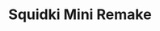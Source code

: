 ---
slug: squidki-mini-remake
title: Squidki Mini Remake
description: "Squidki Mini Remake is an exciting online game. Play for free directly in your browser!"
icon: /images/new_mods/Sprunki Mini Remake.png
url: https://wowtbc.net/sprunkin/mini-remake1/index.html
previewImage: /images/new_mods/Sprunki Mini Remake.png
type: new mods

# SEO配置
seo:
  title: "Squidki Mini Remake - Play Free Online Game | Fun Browser Games"
  description: "Squidki Mini Remake - Play this fun online game for free in your browser. No download required!"
  ogImage: "/images/new_mods/Sprunki Mini Remake.png"
  keywords: "squidki-mini-remake, online game, browser game, free game, new mods game, play online"

videoUrls:
  - https://www.youtube.com/embed/example1
  - https://www.youtube.com/embed/example2

whyPlay:
  title: "Why Play Squidki Mini Remake?"
  items:
    - "Immersive Gameplay: Squidki Mini Remake offers an engaging and immersive gaming experience that will keep you entertained for hours"
    - "Challenging Levels: Test your skills with increasingly difficult challenges and obstacles"
    - "Beautiful Graphics: Enjoy stunning visuals and smooth animations that bring the game world to life"
    - "Regular Updates: New content and features are added regularly to keep the game fresh and exciting"
    - "Free to Play: Experience all the fun without spending a penny"
    - "Community Features: Connect with other players, share strategies, and compete for high scores"
    - "Cross-Platform: Play on any device with a web browser, no downloads required"

features:
  title: "Key Features of Squidki Mini Remake"
  image: "/images/new_mods/Sprunki Mini Remake.png"
  items:
    - "Intuitive Controls: Easy to learn controls make Squidki Mini Remake accessible for players of all skill levels"
    - "Multiple Game Modes: Enjoy various gameplay options that provide different challenges and experiences"
    - "Character Customization: Personalize your gaming experience with unique characters and items"
    - "Achievement System: Complete special tasks to earn rewards and recognition"
    - "Leaderboards: Compete with players worldwide and see who can achieve the highest scores"

characteristics:
  title: "Game Characteristics"
  image: "/images/new_mods/Sprunki Mini Remake.png"
  items:
    - "Genre: New mods game with elements of strategy and skill"
    - "Difficulty: Suitable for both casual gamers and those seeking a challenge"
    - "Play Time: Quick sessions or extended gameplay, depending on your preference"
    - "Art Style: Vibrant and engaging visuals that enhance the gaming experience"
    - "Sound Design: Immersive audio that complements the gameplay perfectly"

info: "Squidki Mini Remake is an exciting online game that offers players a unique and engaging gaming experience. With its intuitive controls, stunning visuals, and challenging gameplay, Squidki Mini Remake provides hours of entertainment for players of all ages and skill levels. Whether you're looking for a quick gaming session during a break or an extended play session, Squidki Mini Remake delivers an immersive experience that will keep you coming back for more. The game features multiple levels of increasing difficulty, ensuring that players are constantly challenged as they progress. With regular updates adding new content and features, Squidki Mini Remake remains fresh and exciting, providing endless entertainment options for its growing community of players."

howToPlayIntro: "Welcome to Squidki Mini Remake! This guide will walk you through the basics and help you master the game. Whether you're a beginner or looking to improve your skills, these tips and instructions will enhance your gaming experience."

howToPlaySteps:
  - title: "Getting Started"
    description: "Begin your Squidki Mini Remake adventure by familiarizing yourself with the controls. Use your keyboard or mouse to navigate through the game interface. The tutorial will guide you through the basic mechanics and help you understand the objectives."
  - title: "Understanding the Objectives"
    description: "In Squidki Mini Remake, your main goal is to progress through levels by completing specific objectives. Each level presents unique challenges that require different strategies and approaches."
  - title: "Mastering the Controls"
    description: "Practice using the controls to improve your precision and reaction time. Squidki Mini Remake requires quick reflexes and strategic thinking to overcome obstacles and defeat opponents."
  - title: "Utilizing Power-ups"
    description: "Collect power-ups throughout the game to enhance your abilities and overcome difficult challenges. Each power-up offers unique advantages that can be crucial for success."
  - title: "Developing Strategies"
    description: "As you progress in Squidki Mini Remake, develop effective strategies for different scenarios. Analyze patterns, anticipate challenges, and adapt your approach to maximize your performance."

faq:
  title: "Frequently Asked Questions about Squidki Mini Remake"
  items:
    - question: "Is Squidki Mini Remake free to play?"
      answer: "Yes, Squidki Mini Remake is completely free to play directly in your web browser. No downloads or purchases are required to enjoy the full game experience."
    - question: "Can I play Squidki Mini Remake on mobile devices?"
      answer: "Yes, Squidki Mini Remake is optimized for both desktop and mobile play. You can enjoy the game on any device with a web browser and internet connection."
    - question: "Are there any in-game purchases?"
      answer: "While Squidki Mini Remake is free to play, there may be optional in-game purchases available for cosmetic items or additional features that don't affect core gameplay."
    - question: "How often is Squidki Mini Remake updated?"
      answer: "The developers regularly update Squidki Mini Remake with new content, features, and improvements based on player feedback and game performance."
    - question: "Can I play Squidki Mini Remake offline?"
      answer: "Currently, Squidki Mini Remake requires an internet connection to play as it's a browser-based online game."
    - question: "Is Squidki Mini Remake suitable for children?"
      answer: "Yes, Squidki Mini Remake is designed to be family-friendly and suitable for players of all ages."
    - question: "How do I report bugs or issues?"
      answer: "If you encounter any problems while playing Squidki Mini Remake, you can report them through the game's support page or contact the developers directly through their website."
    - question: "Still Have Questions?"
      answer: "If you have additional questions about Squidki Mini Remake that aren't covered in this FAQ, please visit our support center or contact our customer service team for assistance."
---